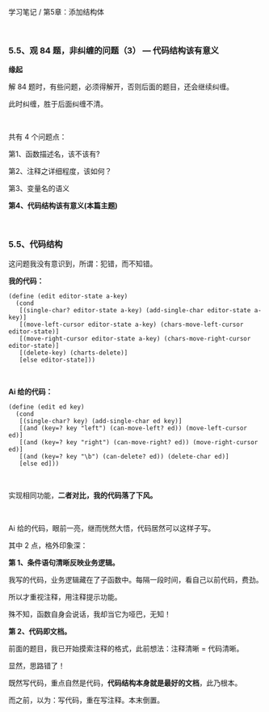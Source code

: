 学习笔记 / 第5章：添加结构体

<br>

### 5.5、观 84 题，非纠缠的问题（3） — 代码结构该有意义

**缘起**

解 84 题时，有些问题，必须得解开，否则后面的题目，还会继续纠缠。

此时纠缠，胜于后面纠缠不清。

<br>

共有 4 个问题点：

第1、函数描述名，该不该有? 
 
第2、注释之详细程度，该如何？

第3、变量名的语义

**第4、代码结构该有意义(本篇主题)** 

<br>

### 5.5、代码结构

这问题我没有意识到，所谓：犯错，而不知错。

**我的代码：**

```
(define (edit editor-state a-key)
  (cond
   [(single-char? editor-state a-key) (add-single-char editor-state a-key)]
   [(move-left-cursor editor-state a-key) (chars-move-left-cursor editor-state)]
   [(move-right-cursor editor-state a-key) (chars-move-right-cursor editor-state)]
   [(delete-key) (charts-delete)]
   [else editor-state]))
   ```

<br>

**Ai 给的代码：**
```
(define (edit ed key)
  (cond
   [(single-char? key) (add-single-char ed key)]
   [(and (key=? key "left") (can-move-left? ed)) (move-left-cursor ed)]
   [(and (key=? key "right") (can-move-right? ed)) (move-right-cursor ed)]
   [(and (key=? key "\b") (can-delete? ed)) (delete-char ed)]
   [else ed]))
```

<br>

实现相同功能，**二者对比，我的代码落了下风。**

<br>

Ai 给的代码，眼前一亮，继而恍然大悟，代码居然可以这样子写。

其中 2 点，格外印象深：

**第 1、条件语句清晰反映业务逻辑。**

我写的代码，业务逻辑藏在了子函数中。每隔一段时间，看自己以前代码，费劲。

所以才重视注释，用注释提示功能。

殊不知，函数自身会说话，我却当它为哑巴，无知！

**第 2、代码即文档。**

前面的题目，我已开始摸索注释的格式，此前想法：注释清晰 = 代码清晰。

显然，思路错了！

既然写代码，重点自然是代码，**代码结构本身就是最好的文档**，此乃根本。

而之前，以为：写代码，重在写注释。本末倒置。




